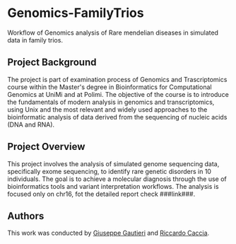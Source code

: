 # Genomics-FamilyTrios

Workflow of Genomics analysis of Rare mendelian diseases in simulated data in family trios.

## Project Background

The project is part of examination process of Genomics and Trascriptomics course within the Master's degree in Bioinformatics for Computational Genomics at UniMi and at Polimi. The objective of the course is to introduce the fundamentals of modern analysis in genomics and transcriptomics, using Unix and the most relevant and widely used approaches to the bioinformatic analysis of data derived from the sequencing of nucleic acids (DNA and RNA).

## Project Overview

This project involves the analysis of simulated genome sequencing data, specifically exome sequencing, to identify rare genetic disorders in 10 individuals.
The goal is to achieve a molecular diagnosis through the use of bioinformatics tools and variant interpretation workflows. The analysis is focused only on chr16, fot the detailed report check ###link###.

## Authors 

This work was conducted by [Giuseppe Gautieri](https://github.com/GautieriGiuseppe) and [Riccardo Caccia](https://github.com/riccardocaccia).
